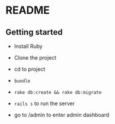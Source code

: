 # README

## Getting started

- Install Ruby
- Clone the project
- cd to project
- `bundle`
- `rake db:create && rake db:migrate`

- `rails s` to run the server
- go to /admin to enter admin dashboard